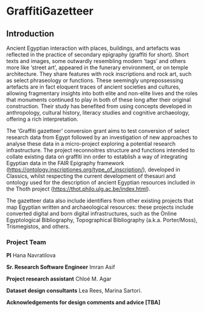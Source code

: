 # GraffitiGazetteer

## Introduction
Ancient Egyptian interaction with places, buildings, and artefacts was reflected in the practice of secondary epigraphy (graffiti for short). Short texts and images, some outwardly resembling modern ‘tags’ and others more like ‘street art’, appeared in the funerary environment, or on temple architecture. They share features with rock inscriptions and rock art, such as select phraseology or functions. These seemingly unprepossessing artefacts are in fact eloquent traces of ancient societies and cultures, allowing fragmentary insights into both elite and non-elite lives and the roles that monuments continued to play in both of these long after their original construction. Their study has benefited from using concepts developed in anthropology, cultural history, literacy studies and cognitive archaeology, offering a rich interpretation. 

The ‘Graffiti gazetteer’ conversion grant aims to test conversion of select research data from Egypt followed by an investigation of new approaches to analyse these data in a micro-project exploring a potential research infrastructure. The project reconnoitres structure and functions intended to collate existing data on graffiti inn order to establish a way of integrating Egyptian data in the FAIR Epigraphy framework (https://ontology.inscriptiones.org/type_of_inscription/), developed in Classics, whilst respecting the current development of thesauri and ontology used for the description of ancient Egyptian resources included in the Thoth project (https://thot.philo.ulg.ac.be/index.html). 

The gazetteer data also include identifiers from other existing projects that map Egyptian written and archaeological resources: these projects include converted digital and born digital infrastructures, such as the Online Egyptological Bibliography, Topographical Bibliography (a.k.a. Porter/Moss), Trismegistos, and others.  

### Project Team
**PI** Hana Navratilova

**Sr. Research Software Engineer** Imran Asif

**Project research assistant** Chloé M. Agar

**Dataset design consultants** Lea Rees, Marina Sartori.

**Acknowledgements for design comments and advice [TBA]**